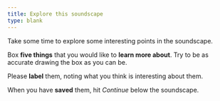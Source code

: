 ```yaml
---
title: Explore this soundscape
type: blank
---
```


Take some time to explore some interesting points in the soundscape.

Box **five things** that you would like to **learn more about**. Try to be as accurate drawing the box as you can be.

Please **label** them, noting what you think is interesting about them.

When you have **saved** them, hit _Continue_ below the soundscape. 
